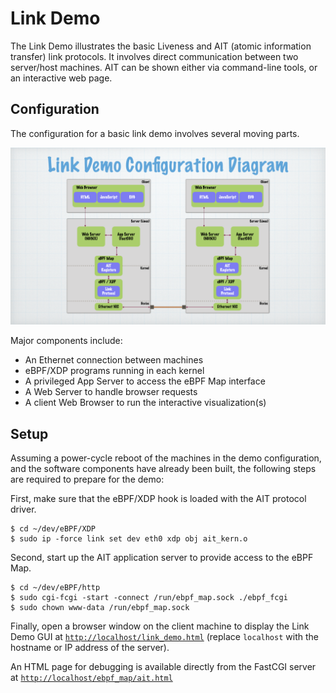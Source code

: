 # Link Demo

The Link Demo illustrates the basic Liveness and AIT (atomic information transfer) link protocols.
It involves direct communication between two server/host machines.
AIT can be shown either via command-line tools,
or an interactive web page.

## Configuration

The configuration for a basic link demo involves several moving parts.

![Configuration Diagram](img/link_demo_cfg.png)

Major components include:
  * An Ethernet connection between machines
  * eBPF/XDP programs running in each kernel
  * A privileged App Server to access the eBPF Map interface
  * A Web Server to handle browser requests
  * A client Web Browser to run the interactive visualization(s)

## Setup

Assuming a power-cycle reboot of the machines in the demo configuration,
and the software components have already been built,
the following steps are required to prepare for the demo:

First, make sure that the eBPF/XDP hook is loaded with the AIT protocol driver.
```
$ cd ~/dev/eBPF/XDP
$ sudo ip -force link set dev eth0 xdp obj ait_kern.o
```

Second, start up the AIT application server to provide access to the eBPF Map.
```
$ cd ~/dev/eBPF/http
$ sudo cgi-fcgi -start -connect /run/ebpf_map.sock ./ebpf_fcgi
$ sudo chown www-data /run/ebpf_map.sock
```

Finally, open a browser window on the client machine
to display the Link Demo GUI at [`http://localhost/link_demo.html`](http://localhost/link_demo.html)
(replace `localhost` with the hostname or IP address of the server).

An HTML page for debugging is available directly from the FastCGI server at
[`http://localhost/ebpf_map/ait.html`](http://localhost/ebpf_map/ait.html)
